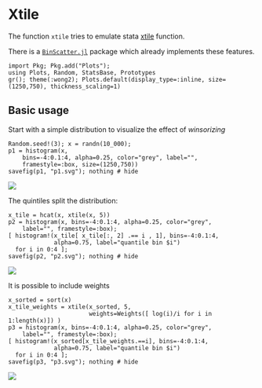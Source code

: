 # Xtile

The function `xtile` tries to emulate stata [xtile](https://www.stata.com/manuals/dpctile.pdf) function.

There is a [`BinScatter.jl`](https://github.com/matthieugomez/Binscatters.jl) package which already implements these features.


```@setup hist
import Pkg; Pkg.add("Plots");
using Plots, Random, StatsBase, Prototypes
gr(); theme(:wong2); Plots.default(display_type=:inline, size=(1250,750), thickness_scaling=1)
```


## Basic usage

Start with a simple distribution to visualize the effect of *winsorizing*
```@example hist
Random.seed!(3); x = randn(10_000);
p1 = histogram(x, 
    bins=-4:0.1:4, alpha=0.25, color="grey", label="",
    framestyle=:box, size=(1250,750))
savefig(p1, "p1.svg"); nothing # hide
```
![](p1.svg)


The quintiles split the distribution:
```@example hist; 
x_tile = hcat(x, xtile(x, 5))
p2 = histogram(x, bins=-4:0.1:4, alpha=0.25, color="grey", 
    label="", framestyle=:box); 
[ histogram!(x_tile[ x_tile[:, 2] .== i , 1], bins=-4:0.1:4, 
             alpha=0.75, label="quantile bin $i") 
  for i in 0:4 ];
savefig(p2, "p2.svg"); nothing # hide
```
![](p2.svg)


It is possible to include weights
```@example hist;
x_sorted = sort(x)
x_tile_weights = xtile(x_sorted, 5, 
                       weights=Weights([ log(i)/i for i in 1:length(x)]) ) 
p3 = histogram(x, bins=-4:0.1:4, alpha=0.25, color="grey", 
    label="", framestyle=:box); 
[ histogram!(x_sorted[x_tile_weights.==i], bins=-4:0.1:4, 
             alpha=0.75, label="quantile bin $i") 
  for i in 0:4 ];
savefig(p3, "p3.svg"); nothing # hide
```
![](p3.svg)







